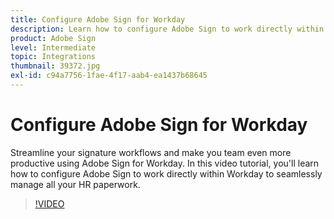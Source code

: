 ```yaml
---
title: Configure Adobe Sign for Workday
description: Learn how to configure Adobe Sign to work directly within Workday to seamlessly manage all your HR paperwork
product: Adobe Sign
level: Intermediate
topic: Integrations
thumbnail: 39372.jpg
exl-id: c94a7756-1fae-4f17-aab4-ea1437b68645
---
```

# Configure Adobe Sign for Workday

Streamline your signature workflows and make you team even more productive using Adobe Sign for Workday. In this video tutorial, you'll learn how to configure Adobe Sign to work directly within Workday to seamlessly manage all your HR paperwork.

>[!VIDEO](https://video.tv.adobe.com/v/39372?hidetitle=true)

